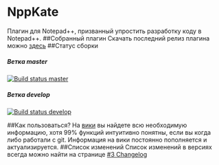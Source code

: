 # NppKate
Плагин для Notepad++, призванный упростить разработку коду в Notepad++.
##Собранный плагин
Скачать последний релиз плагина можно [здесь](https://github.com/schadin/NppKate/releases/latest)
##Статус сборки
##### Ветка master
[![Build status master](https://ci.appveyor.com/api/projects/status/0juypbxi4ew49ug5/branch/master?svg=true)](https://ci.appveyor.com/project/schadin/nppgit-wwn5y/branch/master) 
##### Ветка develop
[![Build status develop](https://ci.appveyor.com/api/projects/status/0juypbxi4ew49ug5/branch/develop?svg=true)](https://ci.appveyor.com/project/schadin/nppgit-wwn5y/branch/develop)


##Как пользоваться?
На [вики](https://github.com/schadin/NppKate/wiki) вы найдете всю необходимую информацию, хотя 99% функций интуитивно понятны, если вы когда либо работали с git. Информация на вики постоянно пополняется и актуализируется.
##Список изменений
Список изменений в версиях всегда можно найти на странице [#3 Changelog](https://github.com/schadin/NppKate/wiki/%233-Changelog)
